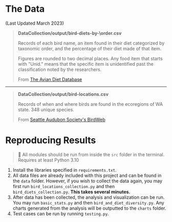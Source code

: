 # The Data

(Last Updated March 2023)

> **DataCollection/output/bird-diets-by-\order.csv**
> 
> Records of each bird name, an item found in their diet categorized by taxonomic order, and the percentage of their diet made of that item.
>
> Figures are rounded to two decimal places. Any food item that starts with "Unid." means that the specific
> item is unidentified past the classification noted by the researchers.
>
> From [The Avian Diet Database](https://aviandiet.unc.edu/)

---

> **DataCollection/output/bird-locations.csv**
>
> Records of when and where birds are found in the ecoregions of WA state. 348 unique species.
>
> From [Seattle Audubon Society's BirdWeb](http://www.birdweb.org/BIRDWEB/birds)

# Reproducing Results

> :pushpin: All modules should be run from inside the `src` folder in the terminal. Requires at least Python 3.10

1. Install the libraries specified in `requirements.txt`.
2. All data files are already included with this project and can be found in the `data` folder.
However, if you wish to collect the data again, you may first run `bird_locations_collection.py`
and then `bird_diets_collection.py`. **This takes several minutes.**
3. After data has been collected, the analysis and visualization can be run. You may run
`basic_stats.py` and then `bird_and_diet_diversity.py`. Any charts generated from the analysis
will be outputted to the `charts` folder.
4. Test cases can be run by running `testing.py`.